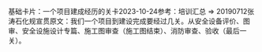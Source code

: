 

基础卡片：一个项目建成经历的关卡2023-10-24参考：培训汇总 => 20190712张涛石化规宣贯原文：我们一个项目到建设完成要经过几关。从安全设备评价、图审、安全设施设计专篇、施工图审查（施工图结束）、消防审查、验收（最后一关）。